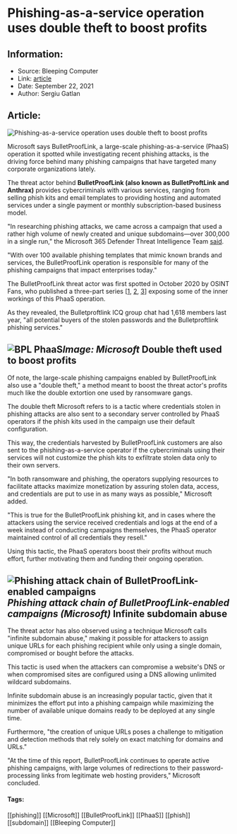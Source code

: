 # Phishing-as-a-service operation uses double theft to boost profits
### 

## Information:
+ Source: Bleeping Computer
+ Link: [article](https://www.bleepingcomputer.com/news/microsoft/phishing-as-a-service-operation-uses-double-theft-to-boost-profits/)
+ Date: September 22, 2021
+ Author: Sergiu Gatlan


## Article:
![Phishing-as-a-service operation uses double theft to boost profits](https://www.bleepstatic.com/content/hl-images/2021/09/22/Hacker_threat_actor.jpg)


Microsoft says BulletProofLink, a large-scale phishing-as-a-service (PhaaS) operation it spotted while investigating recent phishing attacks, is the driving force behind many phishing campaigns that have targeted many corporate organizations lately.


The threat actor behind **BulletProofLink (also known as BulletProftLink and Anthrax)** provides cybercriminals with various services, ranging from selling phish kits and email templates to providing hosting and automated services under a single payment or monthly subscription-based business model.


"In researching phishing attacks, we came across a campaign that used a rather high volume of newly created and unique subdomains—over 300,000 in a single run," the Microsoft 365 Defender Threat Intelligence Team [said](https://www.microsoft.com/security/blog/2021/09/21/catching-the-big-fish-analyzing-a-large-scale-phishing-as-a-service-operation/).


"With over 100 available phishing templates that mimic known brands and services, the BulletProofLink operation is responsible for many of the phishing campaigns that impact enterprises today."


The BulletProofLink threat actor was first spotted in October 2020 by OSINT Fans, who published a three-part series [[1](https://osint.fans/bulletproftlink-phishing-service-p1), [2](https://osint.fans/bulletproftlink-phishing-service-p2), [3](https://osint.fans/bulletproftlink-phishing-service-p3)] exposing some of the inner workings of this PhaaS operation.


As they revealed, the Bulletproftlink ICQ group chat had 1,618 members last year, "all potential buyers of the stolen passwords and the Bulletproftlink phishing services."



![BPL PhaaS](https://www.bleepstatic.com/images/news/u/1109292/2021/BPL%20PhaaS.png)*Image: Microsoft*
Double theft used to boost profits
----------------------------------


Of note, the large-scale phishing campaigns enabled by BulletProofLink also use a "double theft," a method meant to boost the threat actor's profits much like the double extortion one used by ransomware gangs.


The double theft Microsoft refers to is a tactic where credentials stolen in phishing attacks are also sent to a secondary server controlled by PhaaS operators if the phish kits used in the campaign use their default configuration.


This way, the credentials harvested by BulletProofLink customers are also sent to the phishing-as-a-service operator if the cybercriminals using their services will not customize the phish kits to exfiltrate stolen data only to their own servers.


"In both ransomware and phishing, the operators supplying resources to facilitate attacks maximize monetization by assuring stolen data, access, and credentials are put to use in as many ways as possible," Microsoft added.


"This is true for the BulletProofLink phishing kit, and in cases where the attackers using the service received credentials and logs at the end of a week instead of conducting campaigns themselves, the PhaaS operator maintained control of all credentials they resell."


Using this tactic, the PhaaS operators boost their profits without much effort, further motivating them and funding their ongoing operation.



![Phishing attack chain of BulletProofLink-enabled campaigns](https://www.bleepstatic.com/images/news/u/1109292/2021/Phishing%20attack%20chain%20of%20BulletProofLink-enabled%20campaigns.png)*Phishing attack chain of BulletProofLink-enabled campaigns (Microsoft)*
Infinite subdomain abuse
------------------------


The threat actor has also observed using a technique Microsoft calls "infinite subdomain abuse," making it possible for attackers to assign unique URLs for each phishing recipient while only using a single domain, compromised or bought before the attacks.


This tactic is used when the attackers can compromise a website's DNS or when compromised sites are configured using a DNS allowing unlimited wildcard subdomains.


Infinite subdomain abuse is an increasingly popular tactic, given that it minimizes the effort put into a phishing campaign while maximizing the number of available unique domains ready to be deployed at any single time.


Furthermore, "the creation of unique URLs poses a challenge to mitigation and detection methods that rely solely on exact matching for domains and URLs."


"At the time of this report, BulletProofLink continues to operate active phishing campaigns, with large volumes of redirections to their password-processing links from legitimate web hosting providers," Microsoft concluded.




#### Tags:
[[phishing]] [[Microsoft]] [[BulletProofLink]] [[PhaaS]] [[phish]] [[subdomain]] [[Bleeping Computer]]
